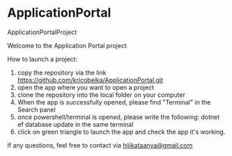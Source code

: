 # ApplicationPortal
ApplicationPortalProject

Welcome to the Application Portal project


How to launch a project:

1) copy the repository via the link https://github.com/kricobelka/ApplicationPortal.git
2) open the app where you want to open a project
3) clone the repository into the local folder on your computer
4) When the app is successfully opened, please find "Terminal" in the Search panel
5) once powershell/terminal is opened, please write the following: dotnet ef database update 
in the same terminal
7) click on green triangle to launch the app and check the app it's working.


If any questions, feel free to contact via hijikataanya@gmail.com
